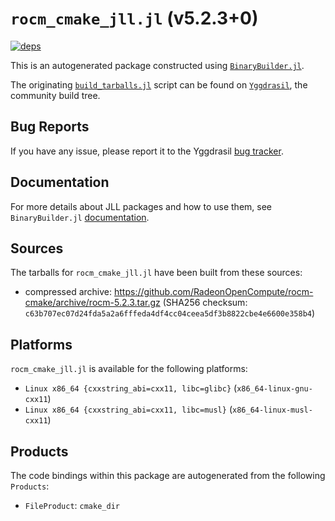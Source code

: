 # `rocm_cmake_jll.jl` (v5.2.3+0)

[![deps](https://juliahub.com/docs/rocm_cmake_jll/deps.svg)](https://juliahub.com/ui/Packages/rocm_cmake_jll/TKOq5?page=2)

This is an autogenerated package constructed using [`BinaryBuilder.jl`](https://github.com/JuliaPackaging/BinaryBuilder.jl).

The originating [`build_tarballs.jl`](https://github.com/JuliaPackaging/Yggdrasil/blob/ed9cbf0e68d1cd15cd4992e3995fcd2554ce65ce/R/rocm_cmake/rocm_cmake@5.2.3/build_tarballs.jl) script can be found on [`Yggdrasil`](https://github.com/JuliaPackaging/Yggdrasil/), the community build tree.

## Bug Reports

If you have any issue, please report it to the Yggdrasil [bug tracker](https://github.com/JuliaPackaging/Yggdrasil/issues).

## Documentation

For more details about JLL packages and how to use them, see `BinaryBuilder.jl` [documentation](https://docs.binarybuilder.org/stable/jll/).

## Sources

The tarballs for `rocm_cmake_jll.jl` have been built from these sources:

* compressed archive: https://github.com/RadeonOpenCompute/rocm-cmake/archive/rocm-5.2.3.tar.gz (SHA256 checksum: `c63b707ec07d24fda5a2a6fffeda4df4cc04ceea5df3b8822cbe4e6600e358b4`)

## Platforms

`rocm_cmake_jll.jl` is available for the following platforms:

* `Linux x86_64 {cxxstring_abi=cxx11, libc=glibc}` (`x86_64-linux-gnu-cxx11`)
* `Linux x86_64 {cxxstring_abi=cxx11, libc=musl}` (`x86_64-linux-musl-cxx11`)

## Products

The code bindings within this package are autogenerated from the following `Products`:

* `FileProduct`: `cmake_dir`
